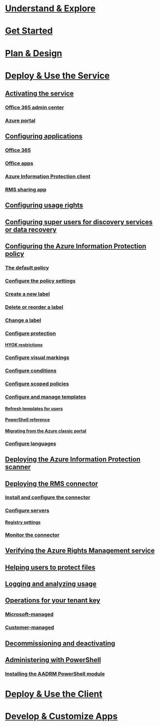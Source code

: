 # [Understand & Explore](/information-protection/understand-explore/what-is-information-protection)
# [Get Started](/information-protection/get-started/requirements-azure-rms)
# [Plan & Design](/information-protection/plan-design/deployment-roadmap)
# [Deploy & Use the Service](activate-service.md)
## [Activating the service](activate-service.md)
### [Office 365 admin center](activate-office365.md)
### [Azure portal](activate-azure.md)
## [Configuring applications](configure-applications.md)
### [Office 365](configure-office365.md)
### [Office apps](configure-office-apps.md)
### [Azure Information Protection client](configure-client.md)
### [RMS sharing app](configure-sharing-app.md)
## [Configuring usage rights](configure-usage-rights.md)
## [Configuring super users for discovery services or data recovery](configure-super-users.md)
## [Configuring the Azure Information Protection policy](configure-policy.md)
### [The default policy](configure-policy-default.md)
### [Configure the policy settings](configure-policy-settings.md)
### [Create a new label](configure-policy-new-label.md)
### [Delete or reorder a label](configure-policy-delete-reorder.md)
### [Change a label](configure-policy-change-label.md)
### [Configure protection](configure-policy-protection.md)
#### [HYOK restrictions](configure-adrms-restrictions.md)
### [Configure visual markings](configure-policy-markings.md)
### [Configure conditions](configure-policy-classification.md)
### [Configure scoped policies](configure-policy-scope.md)
### [Configure and manage templates](configure-policy-templates.md)
#### [Refresh templates for users](refresh-templates.md)
#### [PowerShell reference](configure-templates-with-powershell.md)
#### [Migrating from the Azure classic portal](migrate-portal.md)
### [Configure languages](configure-policy-languages.md)
## [Deploying the Azure Information Protection scanner](deploy-aip-scanner.md)
## [Deploying the RMS connector](deploy-rms-connector.md)
### [Install and configure the connector](install-configure-rms-connector.md)
### [Configure servers](configure-servers-rms-connector.md)
#### [Registry settings](rms-connector-registry-settings.md)
### [Monitor the connector](monitor-rms-connector.md)
## [Verifying the Azure Rights Management service](verify.md)
## [Helping users to protect files](help-users.md)
## [Logging and analyzing usage](log-analyze-usage.md)
## [Operations for your tenant key](operations-tenant-key.md)
### [Microsoft-managed](operations-microsoft-managed-tenant-key.md)
### [Customer-managed](operations-customer-managed-tenant-key.md)
## [Decommissioning and deactivating](decommission-deactivate.md)
## [Administering with PowerShell](administer-powershell.md)
### [Installing the AADRM PowerShell module](install-powershell.md)
# [Deploy & Use the Client](/information-protection/rms-client/use-client)
# [Develop & Customize Apps](/information-protection/develop/developers-guide)

